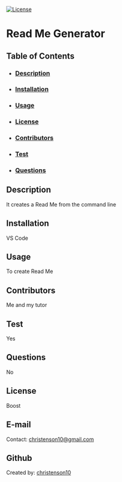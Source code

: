 [![License](https://img.shields.io/badge/License-Boost%201.0-lightblue.svg)](https://www.boost.org/LICENSE_1_0.txt)
  # Read Me Generator
  ## Table of Contents
  - ### [Description](#Description)
  - ### [Installation](#Installation)
  - ### [Usage](#Usage)
  - ### [License](#License)
  - ### [Contributors](#Contributors)
  - ### [Test](#Test)
  - ### [Questions](#Question)
  ## Description
  It creates a Read Me from the command line
  ## Installation
  VS Code
  ## Usage
  To create Read Me
  ## Contributors
  Me and my tutor
  ## Test
  Yes
  ## Questions
  No
  ## License
  Boost
  ## E-mail
  Contact: christenson10@gmail.com
  ## Github
  Created by: [christenson10](https://github.com/christenson10)
  